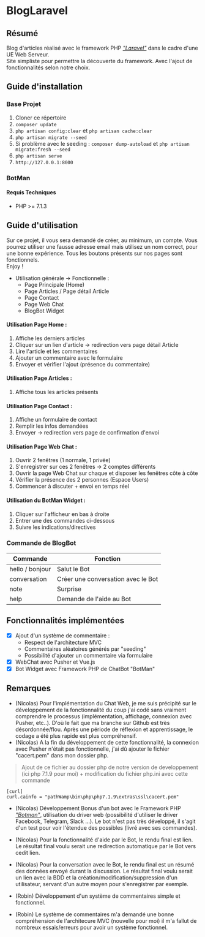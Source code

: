 # BlogLaravel

## Résumé
Blog d'articles réalisé avec le framework PHP [*"Laravel"*](https://laravel.com/) dans le cadre d'une UE Web Serveur.  
Site simpliste pour permettre la découverte du framework. Avec l'ajout de fonctionnalités selon notre choix.

## Guide d'installation

### Base Projet
1. Cloner ce répertoire
2. `composer update`
3. `php artisan config:clear` et `php artisan cache:clear`
4. `php artisan migrate --seed`
5. Si problème avec le seeding : `composer dump-autoload` et `php artisan migrate:fresh --seed`
6. `php artisan serve`
7. `http://127.0.0.1:8000`

### BotMan
#### Requis Techniques
* PHP >= 7.1.3

## Guide d'utilisation

Sur ce projet, il vous sera demandé de créer, au minimum, un compte. Vous pourrez utiliser une fausse adresse email mais utilisez un nom correct, pour une bonne expérience. Tous les boutons présents sur nos pages sont fonctionnels.  
Enjoy !

* Utilisation générale -> Fonctionnelle :
    * Page Principale (Home)
    * Page Articles / Page détail Article
    * Page Contact
    * Page Web Chat
    * BlogBot Widget

#### Utilisation Page Home :
1. Affiche les derniers articles
2. Cliquer sur un lien d'article -> redirection vers page détail Article
3. Lire l'article et les commentaires
4. Ajouter un commentaire avec le formulaire
5. Envoyer et vérifier l'ajout (présence du commentaire)

#### Utilisation Page Articles :
1. Affiche tous les articles présents

#### Utilisation Page Contact :
1. Affiche un formulaire de contact
2. Remplir les infos demandées
3. Envoyer -> redirection vers page de confirmation d'envoi

#### Utilisation Page Web Chat :
1. Ouvrir 2 fenêtres (1 normale, 1 privée)
2. S'enregistrer sur ces 2 fenêtres -> 2 comptes différents
3. Ouvrir la page Web Chat sur chaque et disposer les fenêtres côte à côte
4. Vérifier la présence des 2 personnes (Espace Users)
5. Commencer à discuter + envoi en temps réel

#### Utilisation du BotMan Widget :
1. Cliquer sur l'afficheur en bas à droite
2. Entrer une des commandes ci-dessous
3. Suivre les indications/directives

### Commande de BlogBot

Commande | Fonction
------------ | -------------
hello / bonjour | Salut le Bot
conversation | Créer une conversation avec le Bot
note | Surprise
help | Demande de l'aide au Bot

## Fonctionnalités implémentées

* [x] Ajout d'un système de commentaire :
    * Respect de l'architecture MVC
    * Commentaires aléatoires générés par "seeding"
    * Possibilité d'ajouter un commentaire via formulaire
* [x] WebChat avec Pusher et Vue.js
* [x] Bot Widget avec Framework PHP de ChatBot "BotMan"

## Remarques

* (Nicolas) Pour l'implémentation du Chat Web, je me suis précipité sur le développement de la fonctionnalité du coup j'ai codé sans vraiment comprendre le processus (implémentation, affichage, connexion avec Pusher, etc..). D'où le fait que ma branche sur Github est très désordonnée/flou. Après une période de réflexion et apprentissage, le codage a été plus rapide est plus compréhensif.
* (Nicolas) A la fin du développement de cette fonctionnalité, la connexion avec Pusher n'était pas fonctionnelle, j'ai dû ajouter le fichier "cacert.pem" dans mon dossier php.

> Ajout de ce fichier au dossier php de notre version de developpement (ici php 7.1.9 pour moi) + modification du fichier php.ini avec cette commande

```
[curl]
curl.cainfo = "pathWamp\bin\php\php7.1.9\extras\ssl\cacert.pem" 
```

* (Nicolas) Développement Bonus d'un bot avec le Framework PHP [*"Botman"*](https://botman.io/), utilisation du driver web (possibilité d'utiliser le driver Facebook, Telegram, Slack ...). Le bot n'est pas très développé, il s'agit d'un test pour voir l'étendue des possibles (livré avec ses commandes).
* (Nicolas) Pour la fonctionnalité d'aide par le Bot, le rendu final est lien. Le résultat final voulu serait une redirection automatique par le Bot vers cedit lien.
* (Nicolas) Pour la conversation avec le Bot, le rendu final est un résumé des données envoyé durant la discussion. Le résultat final voulu serait un lien avec la BDD et la création/modification/suppression d'un utilisateur, servant d'un autre moyen pour s'enregistrer par exemple.

* (Robin) Développement d'un système de commentaires simple et fonctionnel. 
* (Robin) Le système de commentaires m'a demandé une bonne compréhension de l'architecure MVC (nouvelle pour moi) il m'a fallut de nombreux essais/erreurs pour avoir un système fonctionnel.
